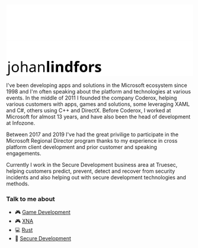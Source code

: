 ![Johan Lindfors header](./simple-header-dark.png#gh-dark-mode-only)
![Johan Lindfors header](./simple-header-light.png#gh-light-mode-only)

I've been developing apps and solutions in the Microsoft ecosystem since 1998 and I'm often speaking about the platform and technologies at various events. In the middle of 2011 I founded the company Coderox, helping various customers with apps, games and solutions, some leveraging XAML and C#, others using C++ and DirectX. Before Coderox, I worked at Microsoft for almost 13 years, and have also been the head of development at Infozone.

Between 2017 and 2019 I've had the great privilige to participate in the Microsoft Regional Director program thanks to my experience in cross platform client development and prior customer and speaking engagements.

Currently I work in the Secure Development business area at Truesec, helping customers predict, prevent, detect and recover from security incidents and also helping out with secure development technologies and methods.

### Talk to me about
- :video_game: [Game Development](https://github.com/search?q=user%3Ajohanlindfors+game-development&type=repositories)
- :video_game: [XNA](https://github.com/search?q=user%3Ajohanlindfors+xna&type=repositories)
- :computer: [Rust](https://github.com/search?q=user%3Ajohanlindfors+rust&type=repositories)
- :closed_lock_with_key: [Secure Development](https://github.com/search?q=user%3Ajohanlindfors+secure-development&type=repositories)
<!--

Talk to me about: Universal Windows Platform, C++, C#, XAML, Mixed Reality, Game Development and Secure Development.


**johanlindfors/johanlindfors** is a ✨ _special_ ✨ repository because its `README.md` (this file) appears on your GitHub profile.

Here are some ideas to get you started:

- 🔭 I’m currently working on ...
- 🌱 I’m currently learning ...
- 👯 I’m looking to collaborate on ...
- 🤔 I’m looking for help with ...
- 💬 Ask me about ...
- 📫 How to reach me: ...
- 😄 Pronouns: ...
- ⚡ Fun fact: ...
-->
